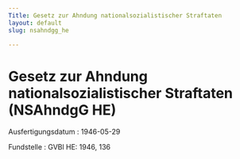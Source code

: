 ```yaml
---
Title: Gesetz zur Ahndung nationalsozialistischer Straftaten
layout: default
slug: nsahndgg_he

---
```


# Gesetz zur Ahndung nationalsozialistischer Straftaten (NSAhndgG HE)

Ausfertigungsdatum
:   1946-05-29

Fundstelle
:   GVBl HE: 1946, 136

